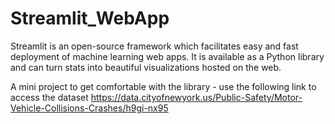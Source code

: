 # Streamlit_WebApp
Streamlit is an open-source framework which facilitates easy and fast deployment of machine learning web apps. It is available as a Python library and can turn stats into beautiful visualizations hosted on the web.

A mini project to get comfortable with the library - use the following link to access the dataset https://data.cityofnewyork.us/Public-Safety/Motor-Vehicle-Collisions-Crashes/h9gi-nx95
